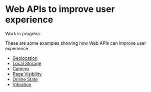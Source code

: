 # Web APIs to improve user experience

Work in progress

These are some examples showing how Web APIs can improve user experience

* [Geolocation](https://leonardofaria.github.io/web-apis-to-improve-ux/geolocation.html)
* [Local Storage](https://leonardofaria.github.io/web-apis-to-improve-ux/localstorage.html)
* [Camera](https://leonardofaria.github.io/web-apis-to-improve-ux/camera.html)
* [Page Visibility](https://leonardofaria.github.io/web-apis-to-improve-ux/page_visibility.html)
* [Online State](https://leonardofaria.github.io/web-apis-to-improve-ux/online_state.html)
* [Vibration](https://leonardofaria.github.io/web-apis-to-improve-ux/vibration.html)